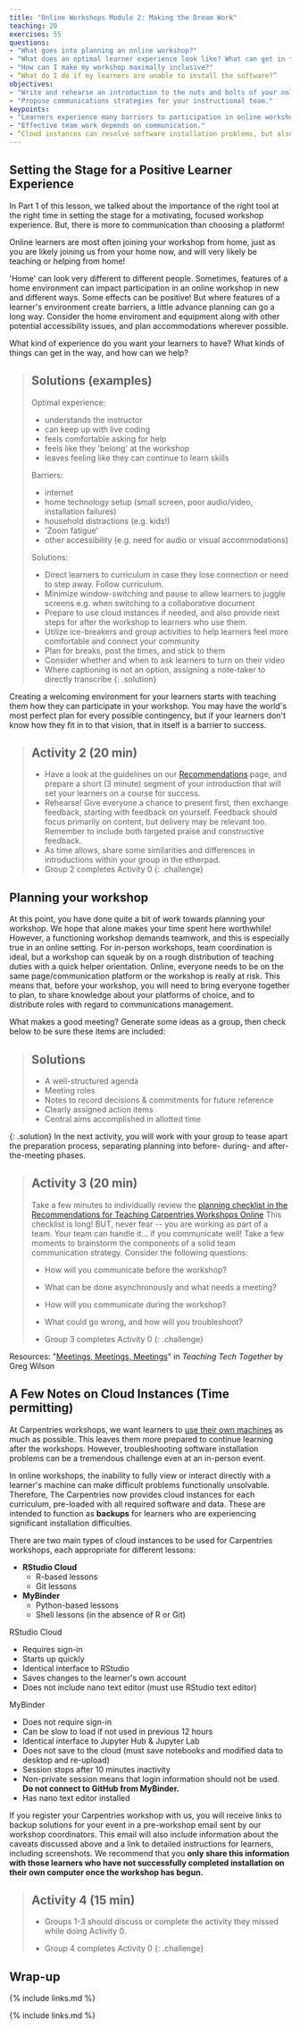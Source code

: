 ```yaml
---
title: "Online Workshops Module 2: Making the Dream Work"
teaching: 20
exercises: 55
questions:
- "What goes into planning an online workshop?"
- "What does an optimal learner experience look like? What can get in the way?"
- "How can I make my workshop maximally inclusive?"
- “What do I do if my learners are unable to install the software?”
objectives:
- "Write and rehearse an introduction to the nuts and bolts of your online workshop."
- "Propose communications strategies for your instructional team."
keypoints:
- "Learners experience many barriers to participation in online workshops. Planning ahead and communicating well will support them in finding a path to success."
- "Effective team work depends on communication."
- “Cloud instances can resolve software installation problems, but also have their own unique limitations.”
---
```


## Setting the Stage for a Positive Learner Experience
In Part 1 of this lesson, we talked about the importance of the right tool at the right time in setting the stage for a motivating, focused workshop experience. 
But, there is more to communication than choosing a platform! 

Online learners are most often joining your workshop from home, just as you are likely joining us from your home now, and will very likely be teaching or helping from home! 

'Home' can look very different to different people. Sometimes, features of a home environment can impact participation in an online workshop in new and different 
ways. Some effects can be positive! But where features of a learner's environment create barriers, a little advance planning can go a long way. Consider the home 
enviroment and equipment along with other potential accessibility issues, and plan accommodations wherever possible.

What kind of experience do you want your learners to have? What kinds of things can get in the way, and how can we help?

> ## Solutions (examples)
> Optimal experience:
> - understands the instructor
> - can keep up with live coding
> - feels comfortable asking for help
> - feels like they 'belong' at the workshop
> - leaves feeling like they can continue to learn skills
>
> Barriers:
> * internet 
> * home technology setup (small screen, poor audio/video, installation failures)
> * household distractions (e.g. kids!)
> * 'Zoom fatigue'
> * other accessibility (e.g. need for audio or visual accommodations)
>
> Solutions:
> * Direct learners to curriculum in case they lose connection or need to step away. Follow curriculum.
> * Minimize window-switching and pause to allow learners to juggle screens e.g. when switching to a collaborative document
> * Prepare to use cloud instances if needed, and also provide next steps for after the workshop to learners who use them.
> * Utilize ice-breakers and group activities to help learners feel more comfortable and connect your community
> * Plan for breaks, post the times, and stick to them
> * Consider whether and when to ask learners to turn on their video
> * Where captioning is not an option, assigning a note-taker to directly transcribe
{: .solution}

Creating a welcoming environment for your learners starts with teaching them how they can participate in your workshop. You may have the world's most perfect 
plan for every possible contingency, but if your learners don't know how they fit in to that vision, that in itself is a barrier to success.

> ## Activity 2 (20 min)
> - Have a look at the guidelines on our [Recommendations](https://carpentries.org/online-workshop-recommendations/#communicate-information-learners-need-to-know) page, and prepare a short (3 minute) segment of your introduction that will set your learners on a course for success.
> - Rehearse! Give everyone a chance to present first, then exchange feedback, starting with feedback on yourself. Feedback should focus primarily on content, but delivery may be relevant too. Remember to include both targeted praise and constructive feedback. 
> - As time allows, share some similarities and differences in introductions within your group in the etherpad.
> - Group 2 completes Activity 0
{: .challenge}



## Planning your workshop
At this point, you have done quite a bit of work towards planning your workshop. We hope that alone makes your time spent here worthwhile! However, a functioning 
workshop demands teamwork, and this is especially true in an online setting. For in-person workshops, team coordination is ideal, but a workshop can squeak by on 
a rough distribution of teaching duties with a quick helper orientation. Online, everyone needs to be on the same page/communication platform or the workshop is 
really at risk. This means that, before your workshop, you will need to bring everyone together to plan, to share knowledge about your platforms of choice, and 
to distribute roles with regard to communications management.

What makes a good meeting? Generate some ideas as a group, then check below to be sure these items are included:
> ## Solutions
> - A well-structured agenda
> - Meeting roles
> - Notes to record decisions & commitments for future reference
> - Clearly assigned action items
> - Central aims accomplished in allotted time
> 
{: .solution}
In the next activity, you will work with your group to tease apart the preparation process, separating planning into before- during- and after-the-meeting phases. 

> ## Activity 3 (20 min)
> Take a few minutes to individually review the [planning checklist in the Recommendations for Teaching Carpentries Workshops Online](https://carpentries.org/online-workshop-recommendations/#planning-your-workshop)
> This checklist is long! BUT, never fear -- you are working as part of a team. Your team can handle it... if you communicate well!
> Take a few moments to brainstorm the components of a solid team communication strategy. Consider the following questions:
> - How will you communicate before the workshop?
> - What can be done asynchronously and what needs a meeting?
> - How will you communicate during the workshop?
> - What could go wrong, and how will you troubleshoot?
>
> - Group 3 completes Activity 0
{: .challenge}

Resources:
"[Meetings, Meetings, Meetings](http://teachtogether.tech/#s:meetings)" in _Teaching Tech Together_ by Greg Wilson

## A Few Notes on Cloud Instances (Time permitting)
At Carpentries workshops, we want learners to [use their own machines](https://carpentries.github.io/instructor-training/18-management/#learners-use-their-own-machines) 
as much as possible. This leaves them more prepared to continue learning after the workshops.  However, troubleshooting software 
installation problems can be a tremendous challenge even at an in-person event. 

In online workshops, the inability to fully view or interact directly with a learner's machine can make difficult problems functionally
unsolvable. Therefore, The Carpentries now provides cloud instances for each curriculum, pre-loaded with all required software and data.
These are intended to function as **backups** for learners who are experiencing significant installation difficulties. 

There are two main types of cloud instances to be used for Carpentries workshops, each appropriate for different lessons:

- **RStudio Cloud**
    - R-based lessons
    - Git lessons
- **MyBinder**
    - Python-based lessons
    - Shell lessons (in the absence of R or Git)

RStudio Cloud
- Requires sign-in
- Starts up quickly
- Identical interface to RStudio
- Saves changes to the learner's own account
- Does not include nano text editor (must use RStudio text editor)

MyBinder
- Does not require sign-in
- Can be slow to load if not used in previous 12 hours
- Identical interface to Jupyter Hub & Jupyter Lab
- Does not save to the cloud (must save notebooks and modified data to desktop and re-upload)
- Session stops after 10 minutes inactivity
- Non-private session means that login information should not be used. **Do not connect to GitHub from MyBinder.**
- Has nano text editor installed

If you register your Carpentries workshop with us, you will receive links to backup solutions for your event in a pre-workshop email sent by our workshop coordinators. This email will also
include information about the caveats discussed above and a link to detailed instructions for learners, including screenshots. We
recommend that you **only share this information with those learners who have not successfully completed installation on their own
computer once the workshop has begun.**


> ## Activity 4 (15 min)
> - Groups 1-3 should discuss or complete the activity they missed while doing Activity 0.
>
> - Group 4 completes Activity 0
{: .challenge}

## Wrap-up

{% include links.md %}

{% include links.md %}

